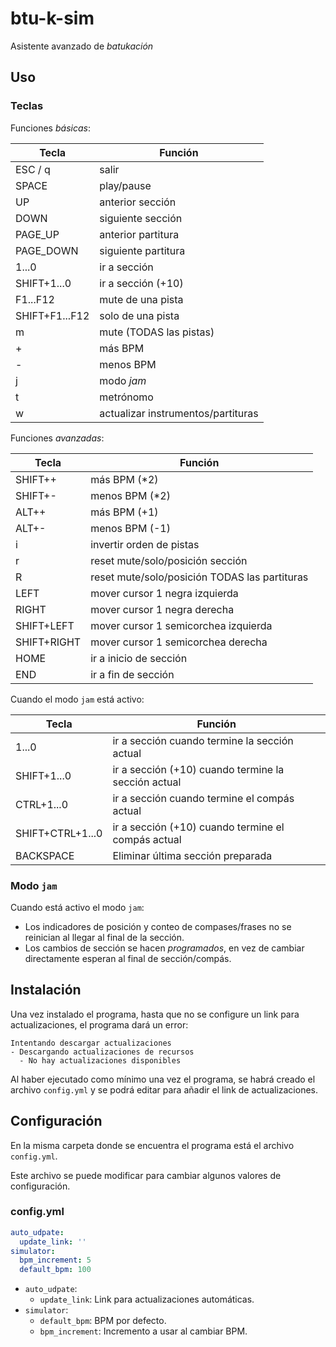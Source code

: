# btu-k-sim

Asistente avanzado de _batukación_

## Uso

### Teclas

Funciones _básicas_:

|Tecla|Función|
|---|---|
|ESC / q|salir|
|SPACE|play/pause|
|UP|anterior sección|
|DOWN|siguiente sección|
|PAGE_UP|anterior partitura|
|PAGE_DOWN|siguiente partitura|
|1...0|ir a sección|
|SHIFT+1...0|ir a sección (+10)|
|F1...F12|mute de una pista|
|SHIFT+F1...F12|solo de una pista|
|m|mute (TODAS las pistas)|
|+|más BPM|
|-|menos BPM|
|j|modo _jam_|
|t|metrónomo|
|w|actualizar instrumentos/partituras|

Funciones _avanzadas_:

|Tecla|Función|
|---|---|
|SHIFT++|más BPM (*2)|
|SHIFT+-|menos BPM (*2)|
|ALT++|más BPM (+1)|
|ALT+-|menos BPM (-1)|
|i|invertir orden de pistas|
|r|reset mute/solo/posición sección|
|R|reset mute/solo/posición TODAS las partituras|
|LEFT|mover cursor 1 negra izquierda|
|RIGHT|mover cursor 1 negra derecha|
|SHIFT+LEFT|mover cursor 1 semicorchea izquierda|
|SHIFT+RIGHT|mover cursor 1 semicorchea derecha|
|HOME|ir a inicio de sección|
|END|ir a fin de sección|

Cuando el modo `jam` está activo:

|Tecla|Función|
|---|---|
|1...0|ir a sección cuando termine la sección actual|
|SHIFT+1...0|ir a sección (+10) cuando termine la sección actual|
|CTRL+1...0|ir a sección cuando termine el compás actual|
|SHIFT+CTRL+1...0|ir a sección (+10) cuando termine el compás actual|
|BACKSPACE|Eliminar última sección preparada|

### Modo `jam`

Cuando está activo el modo `jam`:

* Los indicadores de posición y conteo de compases/frases no se reinician al llegar al final de la sección.
* Los cambios de sección se hacen _programados_, en vez de cambiar directamente esperan al final de sección/compás.

## Instalación

Una vez instalado el programa, hasta que no se configure un link para actualizaciones, el programa dará un error:

```log
Intentando descargar actualizaciones
- Descargando actualizaciones de recursos
  - No hay actualizaciones disponibles
```

Al haber ejecutado como mínimo una vez el programa, se habrá creado el archivo `config.yml` y se podrá editar para añadir el link de actualizaciones.

## Configuración

En la misma carpeta donde se encuentra el programa está el archivo `config.yml`.

Este archivo se puede modificar para cambiar algunos valores de configuración.

### config.yml

```yml
auto_udpate:
  update_link: ''
simulator:
  bpm_increment: 5
  default_bpm: 100
```

* `auto_udpate`:
  * `update_link`: Link para actualizaciones automáticas.
* `simulator`:
  * `default_bpm`: BPM por defecto.
  * `bpm_increment`: Incremento a usar al cambiar BPM.
